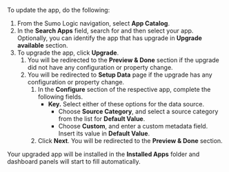 To update the app, do the following:

1. From the Sumo Logic navigation, select **App Catalog**.
1. In the **Search Apps** field, search for and then select your app. <br/>Optionally, you can identify the app that has upgrade in **Upgrade available** section. 
1. To upgrade the app, click **Upgrade**. 
    1. You will be redirected to the **Preview & Done** section if the upgrade did not have any configuration or property change.
    1. You will be redirected to **Setup Data** page if the upgrade has any configuration or property change.
        1. In the **Configure** section of the respective app, complete the following fields.
            - **Key.** Select either of these options for the data source.
                * Choose **Source Category**, and select a source category from the list for **Default Value**.
                * Choose **Custom**, and enter a custom metadata field. Insert its value in **Default Value**.
        1. Click **Next**. You will be redirected to the **Preview & Done** section.

Your upgraded app will be installed in the **Installed Apps** folder and dashboard panels will start to fill automatically.
